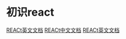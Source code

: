 # 初识react

[REACt英文文档](https://reactjs.org/)
[REACt中文文档](https://zh-hans.reactjs.org/)
[REACt英文文档](https://reactjs.org/)